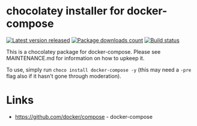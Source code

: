 # chocolatey installer for docker-compose

[![Latest version released](https://img.shields.io/chocolatey/v/docker-compose.svg)](https://chocolatey.org/packages/docker-compose)
[![Package downloads count](https://img.shields.io/chocolatey/dt/docker-compose.svg)](https://chocolatey.org/packages/docker-compose)
[![Build status](https://ci.appveyor.com/api/projects/status/kar8vn7rcytkttnb/branch/main?svg=true)](https://ci.appveyor.com/project/StefanScherer/choco-docker-compose/branch/main)

This is a chocolatey package for docker-compose. Please see MAINTENANCE.md
for information on how to upkeep it.

To use, simply run `choco install docker-compose -y` (this may need a `-pre`
flag also if it hasn't gone through moderation).

# Links

* https://github.com/docker/compose - docker-compose
